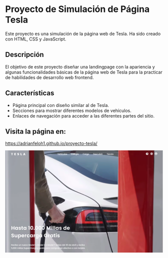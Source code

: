 # Proyecto de Simulación de Página Tesla

Este proyecto es una simulación de la página web de Tesla. Ha sido creado con HTML, CSS y JavaScript.

## Descripción

El objetivo de este proyecto diseñar una landingpage con la apariencia y algunas funcionalidades básicas de la página web de Tesla para la practicar de habilidades de desarrollo web frontend.

## Características

- Página principal con diseño similar al de Tesla.
- Secciones para mostrar diferentes modelos de vehículos.
- Enlaces de navegación para acceder a las diferentes partes del sitio.

## Visita la página en:

https://adrianfeloh1.github.io/proyecto-tesla/

![tesla](assets/images/home-tesla.png)